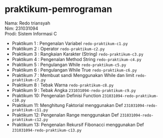 # praktikum-pemrograman

<div> Nama: Redo triansyah</div>
<div> Nim: 231031094</div>
<div> Prodi: Sistem Informasi C</div>

* Praktikum 1 : Pengenalan Variabel `redo-praktikum-c1.py`
* Praktikum 2 : Operator `redo-praktikum-c2.py`
* Praktikum 3 : Rangkaian Karakter (String) `redo-praktikum-c3.py`
* Praktikum 4 : Pengenalan Method String `redo-praktikum-c4.py`
* Praktikum 5 : Pengulangan While `redo-praktikum-c5.py`
* Praktikum 6 : Pengulangan While True `redo-praktikum-c6.py`
* Praktikum 7 : Membuat sandi Menggunakan While dan limit `redo-praktikum-c7.py`
* Praktikum 8 : Tebak Warna `redo-praktikum-c8.py`
* Praktikum 9 : Tebak Angka `231031094-redo-praktikum-c9.py`
* Praktikum 10: Pengenalan Definisi Function `231031094-redo-praktikum-c10.py`
* Praktikum 11: Menghitung Faktorial menggunakan Def `231031094-redo-praktikum-c11.py`
* Praktikum 12: Pengenalan Range menggunakan Def `231031094-redo-praktikum-c12.py`
* Praktikum 13: Pengenalan Rekursif Fibonacci menggunakan Def `231031094-redo-praktikum-c13.py`
